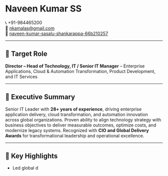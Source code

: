 # **Naveen Kumar SS**

📞 +91-984465200  
📧 nkamalas@gmail.com  
🔗 [naveen-kumar-sasalu-shankarappa-66b210257](https://www.linkedin.com/in/naveen-kumar-sasalu-shankarappa-66b210257)

---

## 🎯 **Target Role**
**Director – Head of Technology, IT / Senior IT Manager** – Enterprise Applications, Cloud & Automation Transformation, Product Development, and IT Services

---

## 🧭 **Executive Summary**
Senior IT Leader with **28+ years of experience**, driving enterprise application delivery, cloud transformation, and automation innovation across global organizations. Proven ability to align technology strategy with business objectives to deliver measurable outcomes, optimize costs, and modernize legacy systems. Recognized with **CIO and Global Delivery Awards** for transformational leadership and operational excellence.

---

## 🌟 **Key Highlights**
- Led global d

